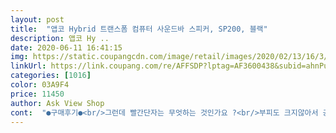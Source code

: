 ```yaml
---
layout: post 
title:  "앱코 Hybrid 트랜스폼 컴퓨터 사운드바 스피커, SP200, 블랙" 
description: 앱코 Hy ..
date: 2020-06-11 16:41:15 
img: https://static.coupangcdn.com/image/retail/images/2020/02/13/16/3/b41411d1-3fdd-42d0-b89b-2e7330a2b73e.jpg 
linkUrl: https://link.coupang.com/re/AFFSDP?lptag=AF3600438&subid=ahnPublicAsk&pageKey=1273850303&itemId=2279388359&vendorItemId=70276528532&traceid=V0-113-29471d4afa3ee34c 
categories: [1016] 
color: 03A9F4 
price: 11450 
author: Ask View Shop 
cont:  "●구매후기●<br/>그런데 빨간단자는 무엇하는 것인가요 ?<br/>부피도 크지않아서 공간차지도 적고 도착하고 리뷰보니까 눕혀서 합체시켜서 사용도 가능하고 스피커 키면 오색빛깔 찬란... <br/>.<br/> 이것이 찐클럽 느낌이구나... <br/> !! 가격도 저렴하고 로켓배송도 되고!! 근래 산 상품중 넘모나 맘에든다<br/>사진은 많이 볼수 있어 생략 하고 나의강 브랜드 스피커 샀었는데 처음부터 문제가 있었던거 같음... <br/> 처음에는 잘되긴했는데 혼자 클럽마냥 소리가 들렸다 안들렸다 개스트레스 참지못하고 사니가 영롱하고 아름답고 마냥 이쁨 .<br/>.<br/> 정상적인 스피커를 사용한다는새삼 기쁘다는것을 실감.<br/><br/>설명서가 없으니 사용하는데 불편 합니다<br/>솔직히 평 합니다.<br/>소리10이 만땅이라면소리5<br/> -10정도에 맞추면잡음이ㅋ소리1<br/> -3들을만하고 그이상 올리면 잡음ㅋ찢어지는소리ㅋ 그러나 막 크게 들을일 없으니 전 만족합니다.<br/>디자인  맘에들고 1만원에 이정도면 가성비 갑은 아니어도1만원어치 값어치는 된다봅니다.<br/>컴터안해도 스피커불이 무드등역활ㅋ시킨지반나절도 안되서 로켓배송 왓구요.<br/>좋습니다.<br/>많이 파세요^^<br/>좋은 제품 입니다<br/>" 
---
```

